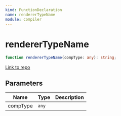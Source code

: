 ```yaml
---
kind: FunctionDeclaration
name: rendererTypeName
module: compiler
---
```


# rendererTypeName

```ts
function rendererTypeName(compType: any): string;
```

[Link to repo](https://github.com/timdeschryver/angular/blob/master/packages/compiler/src/compile_metadata.ts#L63-L65)

## Parameters

| Name     | Type  | Description |
| -------- | ----- | ----------- |
| compType | `any` |             |
